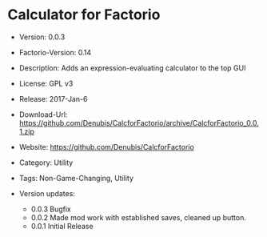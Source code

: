 # Calculator for Factorio

* Version: 0.0.3
* Factorio-Version: 0.14
* Description: Adds an expression-evaluating calculator to the top GUI
* License: GPL v3
* Release: 2017-Jan-6
* Download-Url: https://github.com/Denubis/CalcforFactorio/archive/CalcforFactorio_0.0.1.zip
* Website: https://github.com/Denubis/CalcforFactorio
* Category: Utility
* Tags: Non-Game-Changing, Utility

* Version updates:
    * 0.0.3 Bugfix
    * 0.0.2 Made mod work with established saves, cleaned up button. 
    * 0.0.1 Initial Release